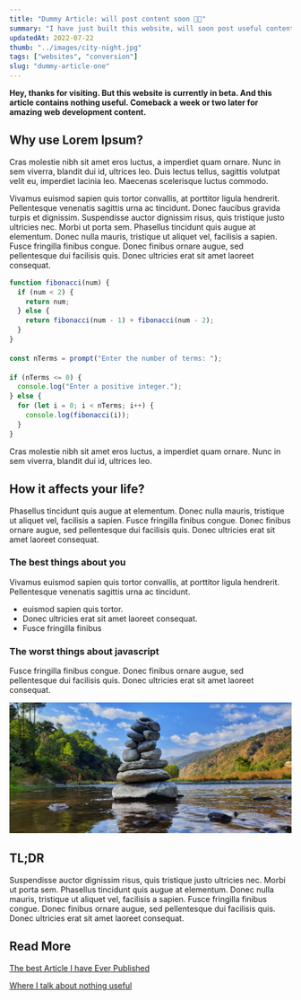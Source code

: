 ```yaml
---
title: "Dummy Article: will post content soon 🚀🚀"
summary: "I have just built this website, will soon post useful content"
updatedAt: 2022-07-22
thumb: "../images/city-night.jpg"
tags: ["websites", "conversion"]
slug: "dummy-article-one"
---
```


**Hey, thanks for visiting. But this website is currently in beta. And this article contains nothing useful. Comeback a week or two later for amazing web development content.**

## Why use Lorem Ipsum?

Cras molestie nibh sit amet eros luctus, a imperdiet quam ornare. Nunc in sem viverra, blandit dui id, ultrices leo. Duis lectus tellus, sagittis volutpat velit eu, imperdiet lacinia leo. Maecenas scelerisque luctus commodo.

Vivamus euismod sapien quis tortor convallis, at porttitor ligula hendrerit. Pellentesque venenatis sagittis urna ac tincidunt. Donec faucibus gravida turpis et dignissim. Suspendisse auctor dignissim risus, quis tristique justo ultricies nec. Morbi ut porta sem. Phasellus tincidunt quis augue at elementum. Donec nulla mauris, tristique ut aliquet vel, facilisis a sapien. Fusce fringilla finibus congue. Donec finibus ornare augue, sed pellentesque dui facilisis quis. Donec ultricies erat sit amet laoreet consequat.

```javascript
function fibonacci(num) {
  if (num < 2) {
    return num;
  } else {
    return fibonacci(num - 1) + fibonacci(num - 2);
  }
}

const nTerms = prompt("Enter the number of terms: ");

if (nTerms <= 0) {
  console.log("Enter a positive integer.");
} else {
  for (let i = 0; i < nTerms; i++) {
    console.log(fibonacci(i));
  }
}
```

Cras molestie nibh sit amet eros luctus, a imperdiet quam ornare. Nunc in sem viverra, blandit dui id, ultrices leo.

## How it affects your life?

Phasellus tincidunt quis augue at elementum. Donec nulla mauris, tristique ut aliquet vel, facilisis a sapien. Fusce fringilla finibus congue. Donec finibus ornare augue, sed pellentesque dui facilisis quis. Donec ultricies erat sit amet laoreet consequat.

### The best things about you

Vivamus euismod sapien quis tortor convallis, at porttitor ligula hendrerit. Pellentesque venenatis sagittis urna ac tincidunt.

- euismod sapien quis tortor.
- Donec ultricies erat sit amet laoreet consequat.
- Fusce fringilla finibus

### The worst things about javascript

Fusce fringilla finibus congue. Donec finibus ornare augue, sed pellentesque dui facilisis quis. Donec ultricies erat sit amet laoreet consequat.

![Alt Text](../images/stone-water.jpg)

## TL;DR

Suspendisse auctor dignissim risus, quis tristique justo ultricies nec. Morbi ut porta sem. Phasellus tincidunt quis augue at elementum. Donec nulla mauris, tristique ut aliquet vel, facilisis a sapien. Fusce fringilla finibus congue. Donec finibus ornare augue, sed pellentesque dui facilisis quis. Donec ultricies erat sit amet laoreet consequat.

## Read More

[The best Article I have Ever Published](/blog/dummy-article-two)

[Where I talk about nothing useful](/blog/dummy-article-three)
